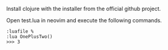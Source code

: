 Install clojure with the installer from the official github project.

Open test.lua in neovim and execute the following commands.
```
:luafile %
:lua OnePlusTwo()
>>> 3
```
